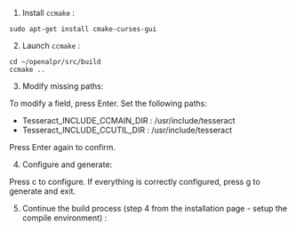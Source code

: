 1. Install `ccmake` :

```
sudo apt-get install cmake-curses-gui
```

2. Launch `ccmake` :

```
cd ~/openalpr/src/build
ccmake ..
```

3. Modify missing paths:

To modify a field, press Enter.
Set the following paths:

* Tesseract_INCLUDE_CCMAIN_DIR : /usr/include/tesseract
* Tesseract_INCLUDE_CCUTIL_DIR : /usr/include/tesseract

Press Enter again to confirm.

4. Configure and generate:

Press c to configure.
If everything is correctly configured, press g to generate and exit.

5. Continue the build process (step 4 from the installation page - setup the compile environment) :

